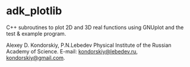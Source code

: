 # adk_plotlib

  C++ subroutines to plot 2D and 3D real functions using GNUplot
  and the test & example program.

  Alexey D. Kondorskiy,
  P.N.Lebedev Physical Institute of the Russian Academy of Science.
  E-mail: kondorskiy@lebedev.ru, kondorskiy@gmail.com.

